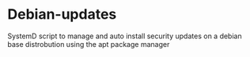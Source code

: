 # Debian-updates
SystemD script to manage and auto install security updates on a debian base distrobution using the apt package manager
